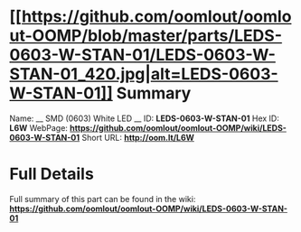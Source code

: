 
[[https://github.com/oomlout/oomlout-OOMP/blob/master/parts/LEDS-0603-W-STAN-01/LEDS-0603-W-STAN-01_420.jpg|alt=LEDS-0603-W-STAN-01]] 
Summary
=================

Name: __ SMD (0603) White LED __
ID: __LEDS-0603-W-STAN-01__
Hex ID: __L6W__
WebPage: __https://github.com/oomlout/oomlout-OOMP/wiki/LEDS-0603-W-STAN-01__
Short URL: __http://oom.lt/L6W__

Full Details
==========================
Full summary of this part can be found in the wiki:   
__https://github.com/oomlout/oomlout-OOMP/wiki/LEDS-0603-W-STAN-01__   

